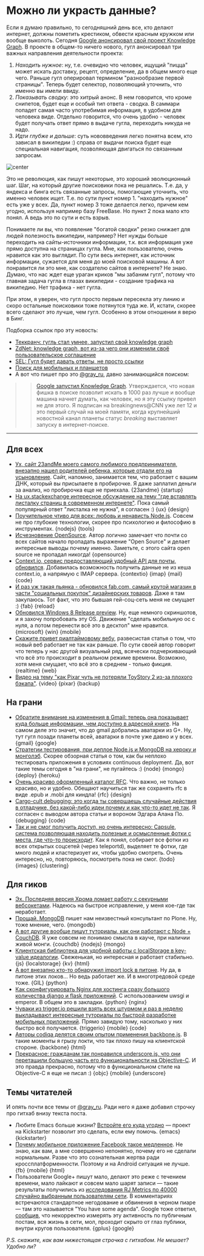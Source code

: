# Можно ли украсть данные?
Если я думаю правильно, то сегодняшний день все, кто делают интернет, должны пометить крестиком, обвести красным кружком или вообще выколоть. Сегодня [Google анонсировал свой проект Knowledge Graph](http://googleblog.blogspot.com/2012/05/introducing-knowledge-graph-things-not.html). В проекте в общем-то ничего нового, гугл анонсировал три важных направления деятельности проекта:

1. *Находить нужное*: ну, т.е. очевидно что человек, ищущий "пицца" может искать доставку, рецепт, определение, да в общем много еще чего. Раньше гугл оперировал термином "разнообразие первой страницы". Теперь будет селектор, позволяющий уточнить, что именно вы имели ввиду.
2. *Показывать сводку*: это хитрый анонс. В нем говорится, что кроме снипетов, будет еще и особый тип ответа - сводка. В саммари попадет самая часто употребимая информация, в удобном для человека виде. Отдельно говорится, что очень удобно - человек будет получать ответ прямо в выдаче гугла, переходить никуда не надо.
3. *Идти глубже и дальше*: суть нововведения легко понятна всем, кто зависал в википедии :) справа от выдачи поиска будет еще специальная навигация, позволяющая двигаться по связанным запросам.

![center](https://img.skitch.com/20120517-n28c1xmw3fdi397g67dp8yfshy.png)

Это не революция, как пишут некоторые, это хороший эволюционный шаг. Шаг, на который другие поисковики пока не решались. Т.е. да, у яндекса и бинга есть связанные запросы, помогающие уточнить, что именно человек ищет. Т.е. по сути пункт номер 1. "находить нужное" есть уже у всех. Да, пункт номер 3 тоже делается легко, причем кем угодно, используя например базу FreeBase. Но пункт 2 пока мало кто понял. А ведь это по сути и есть взрыв.

Понимаете ли вы, что появление "богатой сводки" резко снижает для людей полезность википедии, например? Нет нужды больше переходить на сайты-источники информации, т.к. вся информация уже прямо доступна на страницах гугла. Мне, как пользователю, очень нравится как это выглядит. По сути весь интернет, как источник информации, сужается для меня до моей поисковой машины. А вот понравится ли это мне, как создателю сайтов в интернете? Не знаю. Думаю, что нас ждет еще ураган криков "мы забаним гугл", потому что главная задача гугла в глазах википедии - создание трафика на википедию. Нет трафика - нет гугла.

При этом, я уверен, что гугл просто первым пересекла эту линию и скоро остальные поисковики тоже потянутся туда же. И, кстати, скорее всего сделают это лучше, чем гугл. Особенно в этом отношении я верю в Бинг.

Подборка ссылок про эту новость:

* [Теккранч: гугль стал умнее, запустил свой knowledge graph](http://techcrunch.com/2012/05/16/google-just-got-a-whole-lot-smarter-launches-its-knowledge-graph/)
* [ZdNet: knowledge graph, вот из-за чего они изменили своё пользовательское соглашение](http://www.zdnet.com/blog/google/google-knowledge-graph-this-is-why-they-changed-their-privacy-policy/3640)
* [SEL: Гугл будет давать ответы, не просто ссылки](http://searchengineland.com/google-launches-knowledge-graph-121585)
* [Поиск для мобильных и планшетов](http://insidesearch.blogspot.co.uk/2012/05/knowledge-graph-for-mobile-and-tablet.html)
* А вот что пишет про это [@gray_ru](http://twitter.com/gray_ru), давно занимающийся поиском:

>> [Google запустил Knowledge Graph](http://edition.cnn.com/2012/05/16/tech/web/google-search-knowledge-graph/index.html?hpt=hp_c3). Утверждается, что новая фишка в поиске позволит искать в 1000 раз лучше и вообще машина начнет думать, как человек, но я эту ссылку привел не для этого. Я подписан на breakingnews@CNN уже лет 12 и это первый случай на моей памяти, когда крупнейший новостной канал планеты статус *breaking* выставляет запуску в интернет-поиске.

-----

## Для всех
* [Ух, сайт 23andMe моего самого любимого предпринимателя, внезапно нашел родителей ребенка, которые отдали его на усыновление](http://www.forbes.com/sites/kashmirhill/2012/05/16/dna-site-23andme-outed-parents-who-gave-their-first-baby-up-for-adoption/). Сайт, напомню, занимается тем, что работает с вашим ДНК, который вы присылаете в пробирочке. Я даже заплатил деньги за анализ, но пробирочка еще не приехала. {23andme} {startup}
* [На ux.stackexchange интересное обсуждение на тему "где вставлять листалку страниц в современном интернете"](http://ux.stackexchange.com/questions/21375/is-there-a-point-to-paginating-articles-online). Пока самый популярный ответ "листалка не нужна", я согласен :) {ux} {design}
* [Поучительное чтиво для всех: любовь и ненависть Node.js](http://mailinator.blogspot.com/2012/05/love-and-hate-of-nodejs.html). Совсем не про глубокие технологии, скорее про психологию и философию в инструментах. {nodejs} {tools}
* [Исчезновение OpenSource](http://www.ostraining.com/blog/general/the-dissapperance-of-open-source/). Автор логично замечает что почти со всех сайтов начало пропадать выражение "Open Source" и делает интересные выводы почему именно. Заметьте, с этого сайта open source не пропадал никогда! {opensource}
* [Context.io, сервис предоставляющий удобный API для почты, обновился](http://blog.context.io/2012/05/new-additions-to-context-io-2-0/). Добавилась возможность получить данные не из кеша context.io, а напрямую с IMAP сервера. {contextio} {imap} {mail} {code}
* [И раз уж такая пьянка - обновился fab.com, самый крутой магазин в части "социальных покупок" дизайнерских товаров](http://venturebeat.com/2012/05/16/fab-com-social-shopping/). Даже я там закупаюсь. Тот факт, что это бывшая гей-соц-сеть меня не смущает :) {fab} {reload}
* [Обновился Windows 8 Release preview](http://www.theverge.com/2012/5/16/3023702/windows-8-release-preview-mail-calendar-people-messaging-apps). Ну, еще немного скриншотов, и я захочу попробовать эту OS. Движение "сделать мобильную ос с нуля, а потом перенести всё это в десктоп" мне нравится. {microsoft} {win} {mobile}
* [Скажите привет риалтаймовому вебу](http://arstechnica.com/business/2012/05/say-hello-to-the-real-real-time-web/?1), развесистая статья о том, что новый веб работает не так как раньше. По сути своей автор говорит что теперь у нас другой визуальный ряд, всячески подчеркивающий что всё это происходит в реальном режиме времени. Возможно, хотя меня смущает, что всё это в среднем - только фикция. {realtime} {web}
* [Видео на тему "как Pixar чуть не потеряли ToyStory 2 из-за плохого бэкапа"](http://www.tested.com/videos/44220-how-pixar-almost-lost-toy-story-2-to-a-bad-backup/). {video} {pixar} {backup}

## На грани
* [Обратите внимание на изменения в Gmail: теперь она показывает куда больше информации, чем доступно в адресной книге](http://thenextweb.com/google/2012/05/16/gmail-now-surfaces-more-information-about-contacts-and-circles-when-you-search-for-them/). На самом деле это значит, что до gmail добрались аватарки из G+. Ну, тут гугл позади планеты всей, аватарки в почте уже давно и у всех. {gmail} {google}
* [Стратегии тестирования, при деплое Node.js и MongoDB на хероку и монголэб](http://blog.beyondfog.com/testing-cd-node-mongo-app-heroku/). Скорее обзорная статья о том, как бы неплохо тестировать приложения в условиях continuous deployment. Да, вот такие темы сегодня в "на грани", не пугайтесь :) {node} {mongo} {deploy} {heroku}
* [Очень красиво оформленный каталог RFC](http://pretty-rfc.herokuapp.com/). Что важно, не только красиво, но и удобно. Обещают научиться так же сохранять rfc в виде .epub и .mobi для киндла! {rfc} {design}
* [Cargo-cult debugging: это когда ты совершаешь случайные действия в отладчике, без какой-либо идеи почему и как что-то идет не так](http://bitquabit.com/post/cargo-cult-debugging/).  Я согласен с выводом автора статьи и вороном Эдгара Алана По. {debugging} {code}
* [Так и не смог получить доступ, но очень интересно: Capsule, система позволяющая находить полезные и осмысленные фотки с места, где что-то происходит](http://detectd.teleportd.com/). Как я понял, собирает все фотки из всех открытых соцсетей (через teleportd), выделяет те фотки, где много людей и кластеризует их, чтобы удобно смотреть. Очень интересно, но, повторяюсь, посмотреть пока не смог. {todo} {images} {clustering}

## Для гиков
* [Эх. Последняя версия Хрома ломает работу с секурными вебсокетами](http://code.google.com/p/chromium/issues/detail?id=128339). Надеюсь на быстрое исправление, у меня кое-где так <s>не</s>работает.
* [Прощай, MongoDB](http://www.zopyx.de/blog/goodbye-mongodb) пишет нам неизвестный консультант по Plone. Ну, тоже мнение, чего. {mongodb}
* [А вот другие вообще пишут туториалы, как они работают с Node + CouchDB](http://tbranyen.com/post/thoughts-on-development-using-couchdb-with-nodejs). Я уже совсем не понимаю смысла в кауче, при наличии живой монги. {couchdb} {nodejs} {mongo}
* [Клиентская библиотека для удобной работы с localStorage в key-value идеалогии](https://github.com/js-coder/lostorage.js). Свеженькая, но интересная и работает стабильно. {js} {localstorage} {kv} {html}
* [А вот внезапно кто-то обнаружил import lock в питоне](http://reticulatingsplines.posterous.com/python-has-two-gils). Ну да, в питоне этих локов... Но ведь работает же. И в многотредовой среде тоже. {GIL} {python}
* [Как сконфигурировать Nginx для хостинга сразу большого количества django и flask приложений](http://tghw.com/blog/multiple-django-and-flask-sites-with-nginx-and-uwsgi-emperor). С использованием uwsgi и emperor. В общем это в закладки. {python} {nginx}
* [Чуваки из trigger.io решили взять всех штурмом и раз в неделю выкладывают интересные туториалы по быстрой разработке мобильных приложений](http://trigger.io/cross-platform-application-development-blog/2012/05/15/how-to-build-a-location-based-hybrid-mobile-app-with-reverse-geocoding/). Прямо завидую тому, насколько у них быстро всё получается. {triggerio} {mobile} {code}
* [Авторы codiqa делятся своим опытом применения backbone.js](http://blog.codiqa.com/2012/05/how-we-use-backbone-js-to-build-codiqa-part-1-api/). В такие моменты я грызу локти, что так плохо пишу на клиентской стороне. {backbone} {html}
* [Прекрасное: гражданам так понравился underscore.js, что они перетащили большую часть его функциональности на Objective-C](https://github.com/robb/Underscore.m). И это правда прекрасно, потому что в функциональном стиле на Objective-C я еще не писал :) {objc} {mobile} {underscore}


## Темы читателей
И опять почти все темы от [@gray_ru](http://twitter.com/gray_ru). Ради него я даже добавил строчку про гитхаб внизу текста поста.

* Любите Emacs больше жизни? [Встройте его куда угодно](http://www.kickstarter.com/projects/568774734/emacsy-an-embeddable-emacs) — проект на Kickstarter позволит это сделать, если ему помочь. {emacs} {kickstarter}
* [Почему мобильное приложение Facebook такое медленное](http://blog.mobtest.com/2012/05/heres-why-the-facebook-ios-app-is-so-bad-uiwebviews-and-no-nitro/). Не знаю, как вам, а мне совершенно непонятно, почему его не сделали нормальным. Разве что это сознательная жертва ради кроссплатформенности. Поэтому и на Android ситуация не лучше. {fb} {mobile} {html}
* Пользователи Google+ пишут мало, делают это реже с течением времени, мало лайкают и совсем мало шарят записи — такие результаты получились из [исследования RJ Metrics по  40000 случайно выбранным пользователям сети](http://info.rjmetrics.com/blog/bid/56123/New-Google-Plus-Data-Shows-Weak-User-Engagement). В комментариях встречаются стандартное негодование и обвинения в черном пиаре — там это называется "You have some agenda". Google тоже ответил, [сообщив](http://www.fastcompany.com/1837332/exclusive-google-google-plus-ghost-town-weak-engagement-data-rj-metrics-study), что некорректно измерять эту активность по публичным постам, вся жизнь в сети, мол, проходит скрыто от глаз публики, внутри кругов пользователя.  {gplus} {google}

*P.S. скажите, как вам нижестоящая строчка с гитхабом. Не мешает? Удобно ли?*
